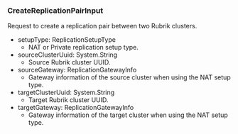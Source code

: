 ### CreateReplicationPairInput
Request to create a replication pair between two Rubrik clusters.

- setupType: ReplicationSetupType
  - NAT or Private replication setup type.
- sourceClusterUuid: System.String
  - Source Rubrik cluster UUID.
- sourceGateway: ReplicationGatewayInfo
  - Gateway information of the source cluster when using the NAT setup type.
- targetClusterUuid: System.String
  - Target Rubrik cluster UUID.
- targetGateway: ReplicationGatewayInfo
  - Gateway information of the target cluster when using the NAT setup type.
